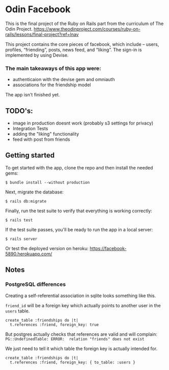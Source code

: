 # Odin Facebook
This is the final project of the Ruby on Rails part from the curriculum of The Odin Project.
https://www.theodinproject.com/courses/ruby-on-rails/lessons/final-project?ref=lnav

This project contains the core pieces of facebook, which include – users, profiles, “friending”, posts, news feed, and “liking”. The sign-in is implemented by using Devise.

###  The main takeaways of this app were:
 - authenticaion with the devise gem and omniauth
 - associations for the friendship model

The app isn't finished yet. 
## TODO's:

- image in production doesnt work (probably s3 settings for privacy)
- Integration Tests
- adding the "liking" functionality
- feed with post from friends



## Getting started

To get started with the app, clone the repo and then install the needed gems:

```
$ bundle install --without production
```

Next, migrate the database:

```
$ rails db:migrate
```

Finally, run the test suite to verify that everything is working correctly:

```
$ rails test
```

If the test suite passes, you'll be ready to run the app in a local server:

```
$ rails server
```

Or test the deployed version on heroku: https://facebook-5890.herokuapp.com/

## Notes

### PostgreSQL differences

Creating a self-referential association in sqlite looks something like this. 

`friend_id` will be a foreign key which actually points to another user in the `users` table.

```
create_table :friendships do |t|
  t.references :friend, foreign_key: true
```

But postgres actually checks that references are valid and will complain: `PG::UndefinedTable: ERROR:  relation "friends" does not exist`

We just need to tell it which table the foreign key is actually intended for.

```
create_table :friendships do |t|
  t.references :friend, foreign_key: { to_table: :users }
```

